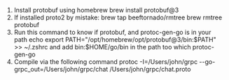 1. Install protobuf using homebrew
brew install protobuf@3
2. If installed proto2 by mistake: 
brew tap beeftornado/rmtree
brew rmtree protobuf
3. Run this command to know if protobuf, and protoc-gen-go is in your path
echo export PATH="/opt/homebrew/opt/protobuf@3/bin:$PATH" >> ~/.zshrc
and add bin:$HOME/go/bin in the path too
which protoc-gen-go
4. Compile via the following command
protoc -I=/Users/john/grpc --go-grpc_out=/Users/john/grpc/chat /Users/john/grpc/chat.proto